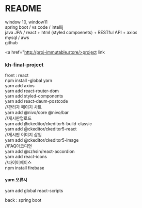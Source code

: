 # README


window 10, window11<br>
spring boot / vs code / intellij <br>
java JPA / react + html (styled compoenets) + RESTful API + axios <br>
mysql / aws  <br>
github<br>

<a href="http://proj-immutable.store/>project link</a>

### kh-final-project<br>
front : react <br>
npm install -global yarn<br>
yarn add axios<br>
yarn add react-router-dom<br>
yarn add styled-components<br>
yarn add react-daum-postcode<br>
//관리자 페이지 차트<br>
yarn add @nivo/core  @nivo/bar<br>
//게시판업로드<br>
yarn add @ckeditor/ckeditor5-build-classic<br>
yarn add @ckeditor/ckeditor5-react<br>
//게시판 이미지 삽입<br>
yarn add @ckeditor/ckeditor5-image<br>
//FAQ아코디언<br>
yarn add @szhsin/react-accordion<br>
yarn add react-icons<br>
//파이어베이스<br>
npm install firebase

#### yarn 오류시<br>
yarn add global react-scripts<br>
<p>
  
back : spring boot

